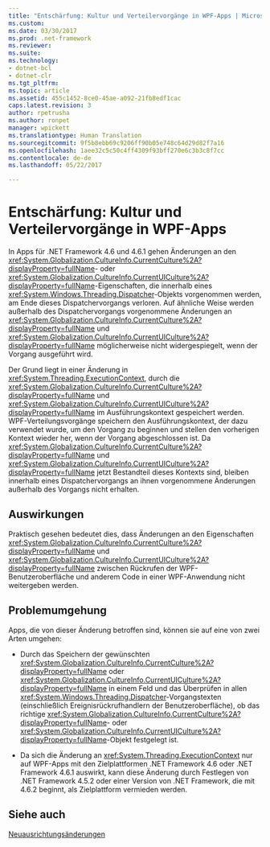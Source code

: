 ```yaml
---
title: "Entschärfung: Kultur und Verteilervorgänge in WPF-Apps | Microsoft-Dokumentation"
ms.custom: 
ms.date: 03/30/2017
ms.prod: .net-framework
ms.reviewer: 
ms.suite: 
ms.technology:
- dotnet-bcl
- dotnet-clr
ms.tgt_pltfrm: 
ms.topic: article
ms.assetid: 455c1452-8ce0-45ae-a092-21fb8edf1cac
caps.latest.revision: 3
author: rpetrusha
ms.author: ronpet
manager: wpickett
ms.translationtype: Human Translation
ms.sourcegitcommit: 9f5b8ebb69c9206ff90b05e748c64d29d82f7a16
ms.openlocfilehash: 1aee32c5c50c4ff4309f93bff270e6c3b3c8f7cc
ms.contentlocale: de-de
ms.lasthandoff: 05/22/2017

---
```

# <a name="mitigation-culture-and-dispatcher-operations-in-wpf-apps"></a>Entschärfung: Kultur und Verteilervorgänge in WPF-Apps
In Apps für .NET Framework 4.6 und 4.6.1 gehen Änderungen an den <xref:System.Globalization.CultureInfo.CurrentCulture%2A?displayProperty=fullName>- oder <xref:System.Globalization.CultureInfo.CurrentUICulture%2A?displayProperty=fullName>-Eigenschaften, die innerhalb eines <xref:System.Windows.Threading.Dispatcher>-Objekts vorgenommen werden, am Ende dieses Dispatchervorgangs verloren. Auf ähnliche Weise werden außerhalb des Dispatchervorgangs vorgenommene Änderungen an <xref:System.Globalization.CultureInfo.CurrentCulture%2A?displayProperty=fullName> und <xref:System.Globalization.CultureInfo.CurrentUICulture%2A?displayProperty=fullName> möglicherweise nicht widergespiegelt, wenn der Vorgang ausgeführt wird.  
  
 Der Grund liegt in einer Änderung in <xref:System.Threading.ExecutionContext>, durch die <xref:System.Globalization.CultureInfo.CurrentCulture%2A?displayProperty=fullName> und <xref:System.Globalization.CultureInfo.CurrentUICulture%2A?displayProperty=fullName> im Ausführungskontext gespeichert werden. WPF-Verteilungsvorgänge speichern den Ausführungskontext, der dazu verwendet wurde, um den Vorgang zu beginnen und stellen den vorherigen Kontext wieder her, wenn der Vorgang abgeschlossen ist. Da <xref:System.Globalization.CultureInfo.CurrentCulture%2A?displayProperty=fullName> und <xref:System.Globalization.CultureInfo.CurrentUICulture%2A?displayProperty=fullName> jetzt Bestandteil dieses Kontexts sind, bleiben innerhalb eines Dispatchervorgangs an ihnen vorgenommene Änderungen außerhalb des Vorgangs nicht erhalten.  
  
## <a name="impact"></a>Auswirkungen  
 Praktisch gesehen bedeutet dies, dass Änderungen an den Eigenschaften <xref:System.Globalization.CultureInfo.CurrentCulture%2A?displayProperty=fullName> und <xref:System.Globalization.CultureInfo.CurrentUICulture%2A?displayProperty=fullName> zwischen Rückrufen der WPF-Benutzeroberfläche und anderem Code in einer WPF-Anwendung nicht weitergeben werden.  
  
## <a name="mitigation"></a>Problemumgehung  
 Apps, die von dieser Änderung betroffen sind, können sie auf eine von zwei Arten umgehen:  
  
-   Durch das Speichern der gewünschten <xref:System.Globalization.CultureInfo.CurrentCulture%2A?displayProperty=fullName> oder <xref:System.Globalization.CultureInfo.CurrentUICulture%2A?displayProperty=fullName> in einem Feld und das Überprüfen in allen <xref:System.Windows.Threading.Dispatcher>-Vorgangstexten (einschließlich Ereignisrückrufhandlern der Benutzeroberfläche), ob das richtige <xref:System.Globalization.CultureInfo.CurrentCulture%2A?displayProperty=fullName>- oder <xref:System.Globalization.CultureInfo.CurrentUICulture%2A?displayProperty=fullName>-Objekt festgelegt ist.  
  
-   Da sich die Änderung an <xref:System.Threading.ExecutionContext> nur auf WPF-Apps mit den Zielplattformen .NET Framework 4.6 oder .NET Framework 4.6.1 auswirkt, kann diese Änderung durch Festlegen von .NET Framework 4.5.2 oder einer Version von .NET Framework, die mit 4.6.2 beginnt, als Zielplattform vermieden werden.  
  
## <a name="see-also"></a>Siehe auch  
 [Neuausrichtungsänderungen](../../../docs/framework/migration-guide/retargeting-changes-in-the-net-framework-4-6.md)
